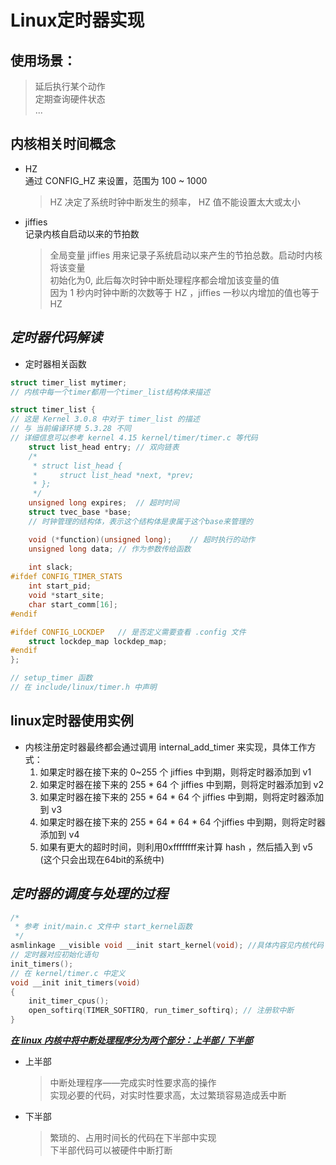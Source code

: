 # Linux定时器实现

## 使用场景：  
> 延后执行某个动作  
> 定期查询硬件状态  
> ...

## 内核相关时间概念
- HZ  
    通过 CONFIG_HZ 来设置，范围为 100 ~ 1000
    > HZ 决定了系统时钟中断发生的频率， HZ 值不能设置太大或太小  

- jiffies  
    记录内核自启动以来的节拍数  
    > 全局变量 jiffies 用来记录子系统启动以来产生的节拍总数。启动时内核将该变量  
    > 初始化为0, 此后每次时钟中断处理程序都会增加该变量的值  
    > 因为 1 秒内时钟中断的次数等于 HZ ，jiffies 一秒以内增加的值也等于 HZ  

## ***定时器代码解读***

- 定时器相关函数  

```C
struct timer_list mytimer;
// 内核中每一个timer都用一个timer_list结构体来描述

struct timer_list {
// 这是 Kernel 3.0.8 中对于 timer_list 的描述
// 与 当前编译环境 5.3.28 不同
// 详细信息可以参考 kernel 4.15 kernel/timer/timer.c 等代码
    struct list_head entry; // 双向链表
    /*
     * struct list_head {
     *     struct list_head *next, *prev;
     * };
     */
    unsigned long expires;  // 超时时间
    struct tvec_base *base; 
    // 时钟管理的结构体，表示这个结构体是隶属于这个base来管理的

    void (*function)(unsigned long);    // 超时执行的动作
    unsigned long data; // 作为参数传给函数
    
    int slack;
#ifdef CONFIG_TIMER_STATS
    int start_pid;
    void *start_site;
    char start_comm[16];
#endif

#ifdef CONFIG_LOCKDEP   // 是否定义需要查看 .config 文件
    struct lockdep_map lockdep_map;
#endif
};

// setup_timer 函数
// 在 include/linux/timer.h 中声明

```
## linux定时器使用实例
- 内核注册定时器最终都会通过调用 internal_add_timer 来实现，具体工作方式：
    1. 如果定时器在接下来的 0~255 个 jiffies 中到期，则将定时器添加到 v1
    2. 如果定时器在接下来的 255 * 64 个 jiffies 中到期，则将定时器添加到 v2
    3. 如果定时器在接下来的 255 * 64 * 64 个 jiffies 中到期，则将定时器添加到 v3
    4. 如果定时器在接下来的 255 * 64 * 64 * 64 个jiffies 中到期，则将定时器添加到 v4
    5. 如果有更大的超时时间，则利用0xffffffff来计算 hash ，然后插入到 v5 (这个只会出现在64bit的系统中)

## ***定时器的调度与处理的过程***
```C
/*
 * 参考 init/main.c 文件中 start_kernel函数
 */
asmlinkage __visible void __init start_kernel(void); //具体内容见内核代码
// 定时器对应初始化语句
init_timers();
// 在 kernel/timer.c 中定义
void __init init_timers(void)
{
    init_timer_cpus();
    open_softirq(TIMER_SOFTIRQ, run_timer_softirq); // 注册软中断
}
```

<u>***在 linux 内核中将中断处理程序分为两个部分：上半部 / 下半部***</u>
- 上半部
    > 中断处理程序——完成实时性要求高的操作  
    > 实现必要的代码，对实时性要求高，太过繁琐容易造成丢中断  
- 下半部
    > 繁琐的、占用时间长的代码在下半部中实现  
    > 下半部代码可以被硬件中断打断